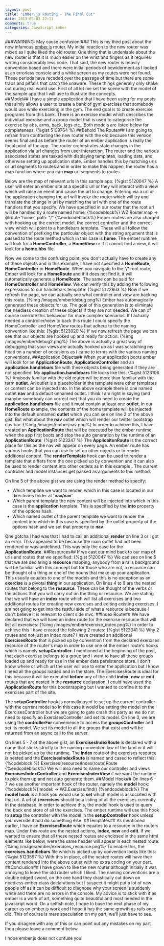 ```yaml
---
layout: post
title: "Ember.js Routing - The Final Cut"
date: 2013-03-03 22:11
comments: true
categories: JavaScript Ember
---
```

###WARNING: May cause confusion!###
This is my third post about the now infamous <a href="https://github.com/emberjs/ember.js/" target="_blank">ember.js</a> router.  My initial reaction to the new router was mixed as I quite liked the old router.  One thing that is undeniable about the new router is that it is much easier on the wrist and fingers as it requires writing considerably less code.  That said, the new router is heavily convention based and there were initial periods of bewiderment as I looked at an errorless console and a white screen as my routes were not found.  These periods have receded over the passage of time but there are some traps and pitfalls that catch the unaware.  These things generally only shake out during real world use.  First of all let me set the scene with the model of the sample app that I will use to illustrate the concepts.  
##Model##
I have a simple application that I have been using for my posts that simly allows a user to create a bank of gym exercises that somebody would use while exercising in the gym.  The end goal is to create exercise programs from this bank.  There is an exercise model which describes the individual exercise and a group model that is used to categorise the exercise by abs, arms, back, legs etc..  Both models are listed below for completeness:
{%gist 5109764 %}
##Behold The Router##
I am going to refrain from contrasting the new router with the old because this version seems final and as before the router of an ember application is really the focal point of the app.  The router orchestrates state changes in the application via url changes from user interaction.  The router and the various associated states are tasked with displaying templates, loading data, and otherwise setting up application state.  Ember handles this by matching urls or url segments to routes and in order to make this happen, the router has a map function where you can **map** url segments to routes.

Below are the map of relevant urls in this sample app:
{%gist 5120047 %}
A user will enter an ember site at a specific url or they will interact with a view which will raise an event and cause the url to change.  Entering via a url or the application changing the url will invoke the router which will try and translate the change in url by matching the url with one of the route handlers that you specify.  We have specified in our router that the root url will be handled by a route named home:
{%codeblock%}
WZ.Router.map  ->
  @route 'home', path: "/"
{%endcodeblock%}
Ember routes are also charged with hooking up the correct model, the correct controller and the correct view which will point to a handlebars template.  These will all follow the convention of prefixing the particular object with the string argument that is passed to the route method which in this case is **home**.  The ember runtime will look for a **HomeController**, a **HomeView** or if it cannot find a view, it will look for a **home.hbs** file.  

Now we come to the confusing point, you don't actually have to create any of these objects and in this example, I have not specified a **HomeRoute**, **HomeController** or **HomeRoute**.  When you navigate to the **'/'** root route, Ember will look for a **HomeRoute** and if it does not find it, it will automatically generate a **HomeRoute**.  The same can be said for **HomeController** and **HomeView**.  We can verify this by adding the following expressions to our handlebars template:
{%gist 5122863 %}
Now if we refresh the page, we can actually see what controller and view are backing this route. 
{%img /images/ember/debug.png%}
Ember has automagically generated these objects for us.  The goal of this generation is to eliminate the needless creation of these objects if they are not needed.  We can of course override this behaviour for more complex scenarios.  If I actually needed a controller/view to back this route I could specify the HomeController and HomeView routes that adhere to the naming convention like this:
{%gist 5123020 %}
If we now refresh the page we can see that our objects are hooked up and ready for action:
{%img /images/ember/debug2.png%}
The above is actually a great way of debugging that your views are actually hooked up as I was scratching my head on a number of occasions as I came to terms with the various naming conventions.
##Application Objects##
When your application boots ember will look for an **ApplicationRoute**, **ApplicationController** and an **application.handlebars** file with these objects being generated if they are not specified.  My **application.handlebars** file looks like this:
{%gist 5123106 %}
Anybody familiar with the old router will be more than familiar with the term **outlet**.  An outlet is a placeholder in the template were other templates or content can be injected into.  In the above example there is one named outlet **nav** and a default unnamed outlet. I think I am right in saying (and manybe somebody can correct me) that you do need to create the **application.handlebars** file and it must contain at least one **outlet**.  In our **HomeRoute** example, the contents of the home template will be injected into the default unnamed **outlet** which you can see on line 2 of the above gist.  But what about the **nav** outlet which will render our twitter bootstrap nav bar:
{%img /images/ember/nav.png%}
In order to achieve this, I have created an **ApplicationRoute** that will be executed by the ember runtime when the app first boots and stop the auto generation by the runtime of an **ApplicationRoute**:
{%gist 5123247 %}
The **ApplicaitonRoute** is the correct place for this as the nav will appear on every page.   An ember route has various hooks that you can use to set up other objects or to render additional content.  The **renderTemplate** hook can be used to render a template that differs from the one picked up by convention and it can also be used to render content into other outlets as in this example	.  The current controller and model instances get passed as arguments to this method.  

On line 5 of the above gist we are using the render method to specify:

- Which template we want to render, which in this case is located in our directories folder at **'nav/nav'**
- Which parent template the new content will be injected into which in this case is the **application** template.  This is specified by the **into** property of the options hash.
- Which named outlet of the parent template we want to render the content into which in this case is specified by the outlet property of the options hash and we set that property to **nav**.

One gotcha I had was that I had to call an additional **render** on line 3 or I got an error.  This appeared to be because the main outlet had not been rendered or was undefined.  This was only the case for the **ApplicationRoute**.
##Resources##
If we cast our mind back to our map of urls and routes that we specified:
{%gist 5120047 %}
We can see on line 5 that we are declaring a **resource** mapping, anybody from a rails background will be familiar with this concept but for those who are not, a resource can be thought of a thing or one of the nouns that make up your application.  This usually equates to one of the models and this is no exception as an **exercise** is a pivotal **thing** in our application.  On lines 4 to 6 are the nested routes that belong to the **resource**.  These can be thought of the verbs or the actions that you will carry out on the thing or resource.  We are stating that we will have an **index** route which will list all exercises and two additional routes for creating new exercises and editing existing exercises.  I am not going to get into the restful side of what a resource is because I don't believe it is relevant to client side mvc.
##Index Route##
We have declared that we will have an index route for the exercise resource that will list all exercises:
{%img /images/ember/exercise_index.png%}
In order to achieve this I have created the following 2 routes:
{%gist 5123341 %}
Why 2 routes and not just an index route?  I have created an additional **ExercisesRoute** that is picked up by convention from the declared exercises resource of the router's map in order to use one of the ember route's hooks which is namely **setupController**.  I mentioned at the beginning of the post, that each exercise belongs to a group and I want to have all these groups loaded up and ready for use in the ember data persistence store.  I don't know where or which url the user will use to enter the application but I know I need all the groups loaded and in the store.  The ExercisesRoute is ideal for this because it will be executed **before** any of the child **index**, **new** or **edit** routes that are nested in the **resource** declaration.  I could have used the **ApplicationRoute** for this bootstrapping but I wanted to confine it to the exercises part of the site.

The **setupController** hook is normally used to set up the current controller with the current model so in this case it would be setting the model on the ExercisesController but we are going to gate crash this party as we do not need to specify an ExercisesController and set its model.  On line 3, we are using the **controllerFor** convenience to access the **groupsController** and set its model.  We set its model to all the groups that exist and will be returned from an async call to the server.

On lines 5 - 7 of the above gist, an **ExercisesIndexRoute** is declared with a name that sticks strictly to the naming convention law of the land or it will not be picked up by the runtime.  The **index** route of the exercises resource is nested and the **ExercisesIndexRoute** is named and cased to reflect this:
{%codeblock %}
 Exercises(resource)Index(route)Route
{%endcodeblock%}
We will also need to name our controller and views **ExercisesIndexController** and **ExercisesIndexView** if we want the runtime to pick them up and not auto generate them. 
##Model Hook##
On lines 6 - 7 we use another important hook of the router, namely the **model** hook:
{%codeblock%}
model: ->
  WZ.Exercise.find()
{%endcodeblock%}
The **model hook** is a hook you would use to **set** which model is associated with that url.  A url of **/exercises** should be a listing of all the exercises currently in the database.  In order to achieve this, the model hook is used to query the back end store of all the exercises.  The ember runtime will use this hook to **setup** the controller with the model in the **setupController** hook unless you override it and do something else.
##Templates##
As mentioned earlier, I have an **ExercisesRoute** which equates to a resource in the routers map.  Under this route are the nested actions, **index**, **new** and **edit**.  If we wanted to ensure that all these nested routes are enclosed in the same html elements like below, were the same header will appear in each nested route:
{%img /images/ember/exercises_resource.png%}
To enable this, the **exercises.handlebars** file which is picked up by convention looks like this:
{%gist 5123597 %}
With this in place, all the nested routes will have their content rendered into the above outlet with no extra coding on your part.
##Conclusion##
I have grown to like the new router although initially it was annoying to leave the old router which I liked.  The naming conventions are a double edged sword, on the one hand they drastically cut down on needless ember class declarations but I suspect it might put a lot of new people off as it can be difficult to diagnose why your screen is suddenly white and there are no errors in the console.  My advice is to stick with it as ember is a work of art, something quite beautiful and most needed in the javascript world.  On a selfish note, I hope to base the next phase of my career as on ember.js work and I hope it has the same growth as rails once did.  This of course is mere speculation on my part, we'll just have to see.

If you disagree with any of this or can point out any mistakes on my part then please leave a comment below.  

I hope ember.js does not confuse you!